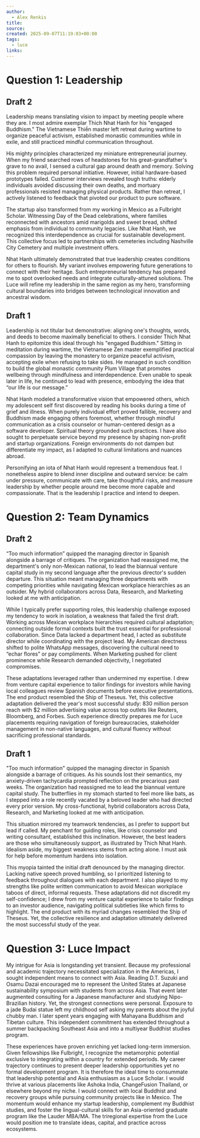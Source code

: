 ```yaml
---
author:
  - Alex Renkis
title:
source:
created: 2025-09-07T11:19:03+00:00
tags:
  - luce
links:
---
```

# Question 1: Leadership

## Draft 2

Leadership means translating vision to impact by meeting people where they are. I most admire exemplar Thich Nhat Hanh for his "engaged Buddhism." The Vietnamese Thiền master left retreat during wartime to organize peaceful activism, established monastic communities while in exile, and still practiced mindful communication throughout.

His mighty principles characterized my miniature entrepreneurial journey. When my friend searched rows of headstones for his great-grandfather's grave to no avail, I sensed a cultural gap around death and memory. Solving this problem required personal initiative. However, initial hardware-based prototypes failed. Customer interviews revealed tough truths: elderly individuals avoided discussing their own deaths, and mortuary professionals resisted managing physical products. Rather than retreat, I actively listened to feedback that pivoted our product to pure software.

The startup also transformed from my working in Mexico as a Fulbright Scholar. Witnessing Day of the Dead celebrations, where families reconnected with ancestors amid marigolds and sweet bread, shifted emphasis from individual to community legacies. Like Nhat Hanh, we recognized this interdependence as crucial for sustainable development. This collective focus led to partnerships with cemeteries including Nashville City Cemetery and multiple investment offers.

Nhat Hanh ultimately demonstrated that true leadership creates conditions for others to flourish. My variant involves empowering future generations to connect with their heritage. Such entrepreneurial tendency has prepared me to spot overlooked needs and integrate culturally-attuned solutions. The Luce will refine my leadership in the same region as my hero, transforming cultural boundaries into bridges between technological innovation and ancestral wisdom.

## Draft 1

Leadership is not titular but demonstrative: aligning one's thoughts, words, and deeds to become maximally beneficial to others. I consider Thich Nhat Hanh to epitomize this ideal through his "engaged Buddhism." Sitting in meditation during wartime, the Vietnamese Zen master exemplified practical compassion by leaving the monastery to organize peaceful activism, accepting exile when refusing to take sides. He managed in such condition to build the global monastic community Plum Village that promotes wellbeing through mindfulness and interdependence. Even unable to speak later in life, he continued to lead with presence, embodying the idea that “our life is our message.”

Nhat Hanh modeled a transformative vision that empowered others, which my adolescent self first discovered by reading his books during a time of grief and illness. When purely individual effort proved fallible, recovery and Buddhism made engaging others foremost, whether through mindful communication as a crisis counselor or human-centered design as a software developer. Spiritual theory grounded such practices. I have also sought to perpetuate service beyond my presence by shaping non-profit and startup organizations. Foreign environments do not dampen but differentiate my impact, as I adapted to cultural limitations and nuances abroad.

Personifying an iota of Nhat Hanh would represent a tremendous feat. I nonetheless aspire to blend inner discipline and outward service: be calm under pressure, communicate with care, take thoughtful risks, and measure leadership by whether people around me become more capable and compassionate. That is the leadership I practice and intend to deepen.

# Question 2: Team Dynamics

## Draft 2

“Too much information” quipped the managing director in Spanish alongside a barrage of critiques. The organization had reassigned me, the department's only non-Mexican national, to lead the biannual venture capital study in my second language after the previous director's sudden departure. This situation meant managing three departments with competing priorities while navigating Mexican workplace hierarchies as an outsider. My hybrid collaborators across Data, Research, and Marketing looked at me with anticipation.

While I typically prefer supporting roles, this leadership challenge exposed my tendency to work in isolation, a weakness that failed the first draft. Working across Mexican workplace hierarchies required cultural adaptation; connecting outside formal contexts built the trust essential for professional collaboration. Since Data lacked a department head, I acted as substitute director while coordinating with the project lead. My American directness shifted to polite WhatsApp messages, discovering the cultural need to “echar flores” or pay compliments. When Marketing pushed for client prominence while Research demanded objectivity, I negotiated compromises.

These adaptations leveraged rather than undermined my expertise. I drew from venture capital experience to tailor findings for investors while having local colleagues review Spanish documents before executive presentations. The end product resembled the Ship of Theseus. Yet, this collective adaptation delivered the year's most successful study: 830 million person reach with $2 million advertising value across top outlets like Reuters, Bloomberg, and Forbes. Such experience directly prepares me for Luce placements requiring navigation of foreign bureaucracies, stakeholder management in non-native languages, and cultural fluency without sacrificing professional standards.

## Draft 1

"Too much information" quipped the managing director in Spanish alongside a barrage of critiques. As his sounds lost their semantics, my anxiety-driven tachycardia prompted reflection on the precarious past weeks. The organization had reassigned me to lead the biannual venture capital study. The butterflies in my stomach started to feel more like bats, as I stepped into a role recently vacated by a beloved leader who had directed every prior version. My cross-functional, hybrid collaborators across Data, Research, and Marketing looked at me with anticipation. 

This situation mirrored my teamwork tendencies, as I prefer to support but lead if called. My penchant for guiding roles, like crisis counselor and writing consultant, established this inclination. However, the best leaders are those who simultaneously support, as illustrated by Thich Nhat Hanh. Idealism aside, my biggest weakness stems from acting alone. I must ask for help before momentum hardens into isolation.

This myopia tainted the initial draft denounced by the managing director. Lacking native speech proved humbling, so I prioritized listening to feedback throughout dialogues with each department. I also played to my strengths like polite written communication to avoid Mexican workplace taboos of direct, informal requests. These adaptations did not discredit my self-confidence; I drew from my venture capital experience to tailor findings to an investor audience, navigating political subtleties like which firms to highlight. The end product with its myriad changes resembled the Ship of Theseus. Yet, the collective resilience and adaptation ultimately delivered the most successful study of the year. 

# Question 3: Luce Impact

My intrigue for Asia is longstanding yet transient. Because my professional and academic trajectory necessitated specialization in the Americas, I sought independent means to connect with Asia. Reading D.T. Suzuki and Osamu Dazai encouraged me to represent the United States at Japanese sustainability symposium with students from across Asia. That event later augmented consulting for a Japanese manufacturer and studying Nipo-Brazilian history. Yet, the strongest connections were personal. Exposure to a jade Budai statue left my childhood self asking my parents about the joyful chubby man. I later spent years engaging with Mahayana Buddhism and Tibetan culture. This independent commitment has extended throughout a summer backpacking Southeast Asia and into a multiyear Buddhist studies program.

These experiences have proven enriching yet lacked long-term immersion. Given fellowships like Fulbright, I recognize the metamorphic potential exclusive to integrating within a country for extended periods. My career trajectory continues to present deeper leadership opportunities yet no formal development program. It is therefore the ideal time to consummate that leadership potential and Asia enthusiasm as a Luce Scholar. I would thrive at various placements like Ashoka India, ChangeFusion Thailand, or elsewhere beyond my niche. I would connect with local Buddhist and recovery groups while pursuing community projects like in Mexico. The momentum would enhance my startup leadership, complement my Buddhist studies, and foster the lingual-cultural skills for an Asia-oriented graduate program like the Lauder MBA/MA. The triregional expertise from the Luce would position me to translate ideas, capital, and practice across ecosystems.